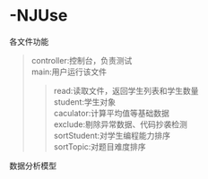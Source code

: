 # -NJUse
各文件功能
>controller:控制台，负责测试  
>main:用户运行该文件  
>>read:读取文件，返回学生列表和学生数量  
>>student:学生对象  
>>caculator:计算平均值等基础数据  
>>exclude:剔除异常数据、代码抄袭检测  
>>sortStudent:对学生编程能力排序  
>>sortTopic:对题目难度排序
>
数据分析模型

